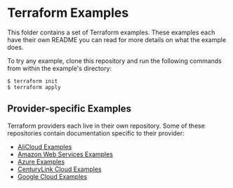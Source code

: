 # Terraform Examples

This folder contains a set of Terraform examples. These examples each
have their own README you can read for more details on what the example
does.

To try any example, clone this repository and run the following commands
from within the example's directory:

```
$ terraform init
$ terraform apply
```

## Provider-specific Examples

Terraform providers each live in their own repository. Some of these
repositories contain documentation specific to their provider:

* [AliCloud Examples](https://github.com/terraform-providers/terraform-provider-alicloud/tree/master/examples)
* [Amazon Web Services Examples](https://github.com/terraform-providers/terraform-provider-aws/tree/master/examples)
* [Azure Examples](https://github.com/terraform-providers/terraform-provider-azurerm/tree/master/examples)
* [CenturyLink Cloud Examples](https://github.com/terraform-providers/terraform-provider-clc/tree/master/examples)
* [Google Cloud Examples](https://github.com/terraform-providers/terraform-provider-google/tree/master/examples)
